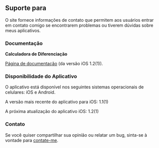 ## Suporte para

O site fornece informações de contato que permitem aos usuários entrar em contato comigo se encontrarem problemas ou tiverem dúvidas sobre meus aplicativos.

### Documentação

**Calculadora de Diferenciação**

[Página de documentação](https://www.taketechease.com/differentiation/differentiation-calculator-pt.html) (da versão iOS 1.2(1)).
  
### Disponibilidade do Aplicativo

O aplicativo está disponível nos seguintes sistemas operacionais de celulares: iOS e Android.

A versão mais recente do aplicativo para iOS: 1.1(1)
  
A próxima atualização do aplicativo iOS: 1.2(1)
  
### Contato

Se você quiser compartilhar sua opinião ou relatar um bug, sinta-se à vontade para [contate-me](mailto:i.d.kosinska@gmail.com).
